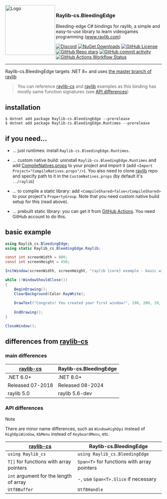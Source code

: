 <img align="left" width="160" height="160" src="https://raw.githubusercontent.com/danilwhale/Raylib-cs.BleedingEdge/main/Assets/Logo-256.png" alt="Logo">

### Raylib-cs.BleedingEdge

Bleeding-edge C# bindings for raylib, a simple and easy-to-use library to learn videogames programming (www.raylib.com)

[![Discord](https://img.shields.io/discord/426912293134270465?style=flat-square&logo=discord&logoColor=white)](https://discord.gg/raylib)
[![NuGet Downloads](https://img.shields.io/nuget/dt/Raylib-cs.BleedingEdge?style=flat-square&logo=nuget)](https://www.nuget.org/packages/Raylib-cs.BleedingEdge)
[![GitHub License](https://img.shields.io/github/license/danilwhale/Raylib-cs.BleedingEdge?style=flat-square)](https://github.com/danilwhale/Raylib-cs.BleedingEdge/blob/main/LICENSE)
[![GitHub Repo stars](https://img.shields.io/github/stars/danilwhale/Raylib-cs.BleedingEdge?style=flat-square)](https://github.com/danilwhale/Raylib-cs.BleedingEdge/stargazers)
[![GitHub commit activity](https://img.shields.io/github/commit-activity/w/danilwhale/Raylib-cs.BleedingEdge?style=flat-square)](https://github.com/danilwhale/Raylib-cs.BleedingEdge/commits/main/)
[![GitHub Actions Workflow Status](https://img.shields.io/github/actions/workflow/status/danilwhale/Raylib-cs.BleedingEdge/build.yml?style=flat-square&logo=githubactions&logoColor=white)](https://github.com/danilwhale/Raylib-cs.BleedingEdge/actions)

---

Raylib-cs.BleedingEdge targets .NET 8+ and
uses [the master branch of raylib](https://github.com/raysan5/raylib/tree/master)

> You can reference [raylib-cs](https://github.com/chrisdill/raylib-cs/tree/master/Examples)
> and [raylib](https://github.com/raysan5/raylib/tree/master/examples) examples
> as this binding has mostly same function signatures (see [API differences](#api-differences))

installation
---

```
$ dotnet add package Raylib-cs.BleedingEdge --prerelease
$ dotnet add package Raylib-cs.BleedingEdge.Runtimes --prerelease
```

if you need...
---

- ... just runtimes: install `Raylib-cs.BleedingEdge.Runtimes`.

- ... custom native build: uninstall `Raylib-cs.BleedingEdge.Runtimes` and
add [CompileNatives.props](https://raw.githubusercontent.com/danilwhale/Raylib-cs.BleedingEdge/refs/heads/main/Raylib-cs.BleedingEdge.Native/CompileNatives.props)
to your project and import it (add `<Import Project="CompileNatives.props"/>`). You also need to clone [raylib](https://github.com/raysan5/raylib) repo and specify path to it in the `CustomNatives.props` (by default it's `../raylib`)

- ... to compile a static library: add `<CompileShared>false</CompileShared>` to your project's `PropertyGroup`. Note that you need custom native build setup for this (read above).

- ... prebuilt static library: you can get it from [GitHub Actions](https://github.com/danilwhale/Raylib-cs.BleedingEdge/actions/workflows/build-static-natives.yaml). You need GitHub account to do this.

basic example
---

```csharp
using Raylib_cs.BleedingEdge;
using static Raylib_cs.BleedingEdge.Raylib;

const int screenWidth = 800;
const int screenHeight = 450;

InitWindow(screenWidth, screenHeight, "raylib [core] example - basic window");

while (!WindowShouldClose())
{
    BeginDrawing();
    ClearBackground(Color.RayWhite);
    
    DrawText("Congrats! You created your first window!", 190, 200, 20, Color.LightGray);
    
    EndDrawing();
}

CloseWindow();
```

differences from [raylib-cs](https://github.com/ChrisDill/Raylib-cs)
---

### main differences

| [raylib-cs](https://github.com/chrisdill/raylib-cs) | Raylib-cs.BleedingEdge  |
|-----------------------------------------------------|-------------------------|
| .NET 6.0+                                           | .NET 8.0+               |
| Released 07-2018                                    | Released 08-2024        |
| raylib 5.0                                          | raylib 5.6-dev          |

### API differences

> [!NOTE]
> There are minor name differences, such as `WindowHighDpi` instead of `HighDpiWindow`,
> `KbMenu` instead of `KeyboardMenu`, etc.

| [raylib-cs](https://github.com/chrisdill/raylib-cs) | Raylib-cs.BleedingEdge                      |
|-----------------------------------------------------|---------------------------------------------|
| `using Raylib_cs`                                   | `using Raylib_cs.BleedingEdge`              |
| `T[]` for functions with array pointers             | `Span<T>` for functions with array pointers |
| `int` argument for the length of array              | -, use `Span<T>.Slice` if necessary         |
| `Utf8Buffer`                                        | `Utf8Handle`                                |
